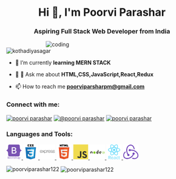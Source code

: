 <h1 align="center">Hi 👋, I'm Poorvi Parashar</h1>
<h3 align="center">Aspiring Full Stack Web Developer from India</h3>

<img src="https://cdn.dribbble.com/users/1162077/screenshots/3848914/programmer.gif" alt="coding"  align="right"  width="400"/>

<p align="left"> <img src="https://komarev.com/ghpvc/?username=kothadiyasagar&label=Profile%20views&color=0e75b6&style=flat" alt="kothadiyasagar" /> </p>


- 🔭 I’m currently **learning MERN STACK**

- 💬 💬 Ask me about **HTML,CSS,JavaScript,React,Redux**

- 📫 How to reach me **poorviparsharpm@gmail.com**

<h3 align="left">Connect with me:</h3>
<p align="left">
<a href="https://linkedin.com/in/poorvi parashar" target="blank"><img align="center" src="https://raw.githubusercontent.com/rahuldkjain/github-profile-readme-generator/master/src/images/icons/Social/linked-in-alt.svg" alt="poorvi parashar" height="30" width="40" /></a>
<a href="https://medium.com/@poorvi parashar" target="blank"><img align="center" src="https://raw.githubusercontent.com/rahuldkjain/github-profile-readme-generator/master/src/images/icons/Social/medium.svg" alt="@poorvi parashar" height="30" width="40" /></a>
<a href="https://www.youtube.com/c/poorvi parashar" target="blank"><img align="center" src="https://raw.githubusercontent.com/rahuldkjain/github-profile-readme-generator/master/src/images/icons/Social/youtube.svg" alt="poorvi parashar" height="30" width="40" /></a>
</p>

<h3 align="left">Languages and Tools:</h3>
<p align="left"> <a href="https://getbootstrap.com" target="_blank" rel="noreferrer"> <img src="https://raw.githubusercontent.com/devicons/devicon/master/icons/bootstrap/bootstrap-plain-wordmark.svg" alt="bootstrap" width="40" height="40"/> </a> <a href="https://www.w3schools.com/css/" target="_blank" rel="noreferrer"> <img src="https://raw.githubusercontent.com/devicons/devicon/master/icons/css3/css3-original-wordmark.svg" alt="css3" width="40" height="40"/> </a> <a href="https://expressjs.com" target="_blank" rel="noreferrer"> <img src="https://raw.githubusercontent.com/devicons/devicon/master/icons/express/express-original-wordmark.svg" alt="express" width="40" height="40"/> </a> <a href="https://www.w3.org/html/" target="_blank" rel="noreferrer"> <img src="https://raw.githubusercontent.com/devicons/devicon/master/icons/html5/html5-original-wordmark.svg" alt="html5" width="40" height="40"/> </a> <a href="https://developer.mozilla.org/en-US/docs/Web/JavaScript" target="_blank" rel="noreferrer"> <img src="https://raw.githubusercontent.com/devicons/devicon/master/icons/javascript/javascript-original.svg" alt="javascript" width="40" height="40"/> </a><a href="https://nodejs.org" target="_blank" rel="noreferrer"> <img src="https://raw.githubusercontent.com/devicons/devicon/master/icons/nodejs/nodejs-original-wordmark.svg" alt="nodejs" width="40" height="40"/> </a> <a href="https://reactjs.org/" target="_blank" rel="noreferrer"> <img src="https://raw.githubusercontent.com/devicons/devicon/master/icons/react/react-original-wordmark.svg" alt="react" width="40" height="40"/> </a> <a href="https://redux.js.org" target="_blank" rel="noreferrer"> <img src="https://raw.githubusercontent.com/devicons/devicon/master/icons/redux/redux-original.svg" alt="redux" width="40" height="40"/> </a> </p>

<p><img align="left" src="https://github-readme-stats.vercel.app/api/top-langs?username=poorviparashar122&show_icons=true&locale=en&layout=compact" alt="poorviparashar122" /></p>

<p>&nbsp;<img align="center" src="https://github-readme-stats.vercel.app/api?username=poorviparashar122&show_icons=true&locale=en" alt="poorviparashar122" /></p>


